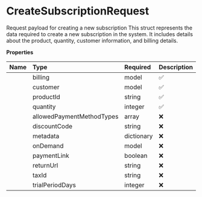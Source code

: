 # CreateSubscriptionRequest

Request payload for creating a new subscription This struct represents the data required to create a new subscription in the system. It includes details about the product, quantity, customer information, and billing details.

**Properties**

| Name | Type | Required | Description |
| :-------- | :----------| :----------| :----------|
    | billing | model | ✅ |  |
    | customer | model | ✅ |  |
    | productId | string | ✅ | Unique identifier of the product to subscribe to |
    | quantity | integer | ✅ | Number of units to subscribe for. Must be at least 1. |
    | allowedPaymentMethodTypes | array | ❌ | List of payment methods allowed during checkout. Customers will **never** see payment methods that are **not** in this list. However, adding a method here **does not guarantee** customers will see it. Availability still depends on other factors (e.g., customer location, merchant settings). |
    | discountCode | string | ❌ | Discount Code to apply to the subscription |
    | metadata | dictionary | ❌ |  |
    | onDemand | model | ❌ |  |
    | paymentLink | boolean | ❌ | If true, generates a payment link. Defaults to false if not specified. |
    | returnUrl | string | ❌ | Optional URL to redirect after successful subscription creation |
    | taxId | string | ❌ | Tax ID in case the payment is B2B. If tax id validation fails the payment creation will fail |
    | trialPeriodDays | integer | ❌ | Optional trial period in days If specified, this value overrides the trial period set in the product's price Must be between 0 and 10000 days |




<!-- This file was generated by liblab | https://liblab.com/ -->